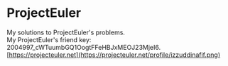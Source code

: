 # ProjectEuler
My solutions to ProjectEuler's problems.  
My ProjectEuler's friend key: 2004997_cWTuumbGQ1OogtFFeHBJxMEOJ23MjeI6.
[https://projecteuler.net](https://projecteuler.net/profile/izzuddinafif.png)
